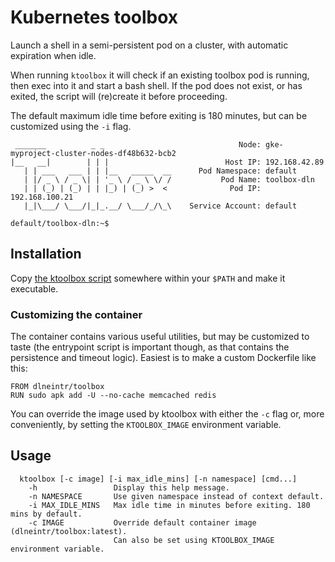 # Kubernetes toolbox

Launch a shell in a semi-persistent pod on a cluster, with automatic expiration when idle.

When running `ktoolbox` it will check if an existing toolbox pod is running,
then exec into it and start a bash shell. If the pod does not exist, or has
exited, the script will (re)create it before proceeding.

The default maximum idle time before exiting is 180 minutes, but can be
customized using the `-i` flag.

```% ktoolbox
 _______          _ _                              Node: gke-myproject-cluster-nodes-df48b632-bcb2
|__   __|        | | |                          Host IP: 192.168.42.89
   | | ___   ___ | | |__   _____  __      Pod Namespace: default
   | |/ _ \ / _ \| | '_ \ / _ \ \/ /           Pod Name: toolbox-dln
   | | (_) | (_) | | |_) | (_) >  <              Pod IP: 192.168.100.21
   |_|\___/ \___/|_|_.__/ \___/_/\_\    Service Account: default

default/toolbox-dln:~$
```

## Installation

Copy [the ktoolbox script](https://raw.githubusercontent.com/dln/ktoolbox/master/ktoolbox) somewhere within your `$PATH` and make it executable.

### Customizing the container
The container contains various useful utilities, but may be customized to taste
(the entrypoint script is important though, as that contains the persistence and
timeout logic). Easiest is to make a custom Dockerfile like this:

```
FROM dlneintr/toolbox
RUN sudo apk add -U --no-cache memcached redis
```

You can override the image used by ktoolbox with either the `-c` flag or,
more conveniently, by setting the `KTOOLBOX_IMAGE` environment variable.

## Usage

```
  ktoolbox [-c image] [-i max_idle_mins] [-n namespace] [cmd...]
    -h                 Display this help message.
    -n NAMESPACE       Use given namespace instead of context default.
    -i MAX_IDLE_MINS   Max idle time in minutes before exiting. 180 mins by default.
    -c IMAGE           Override default container image (dlneintr/toolbox:latest).
                       Can also be set using KTOOLBOX_IMAGE environment variable.
```
